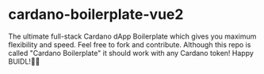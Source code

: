 # cardano-boilerplate-vue2
The ultimate full-stack Cardano dApp Boilerplate which gives you maximum flexibility and speed. Feel free to fork and contribute. Although this repo is called "Cardano Boilerplate" it should work with any Cardano token! Happy BUIDL!👷‍♂️
